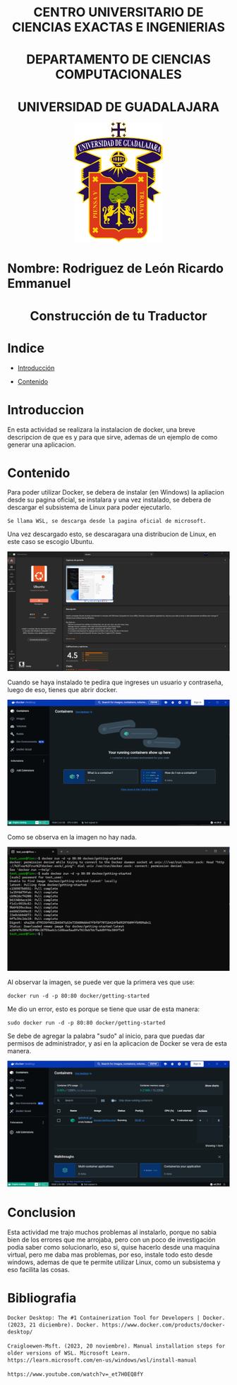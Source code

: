 <h1 align="center"> CENTRO UNIVERSITARIO DE CIENCIAS EXACTAS E INGENIERIAS </h1>
<h1 align="center"> DEPARTAMENTO DE CIENCIAS COMPUTACIONALES </h1>

<h1 align="center"> UNIVERSIDAD DE GUADALAJARA </h1>

<div align="center">
  <img src="Imagenes/Image1.png" alt="Logo UDG" width="200" />
</div>


# Nombre: Rodriguez de León Ricardo Emmanuel

<h1 align="center"> Construcción de tu Traductor </h1>

# Indice

* [Introducción](#introducción)

* [Contenido](#contenido)



# Introduccion
En esta actividad se realizara la instalacion de docker, una breve descripcion de que es y para que sirve, ademas de un ejemplo de como generar una aplicacion.

# Contenido
Para poder utilizar Docker, se debera de instalar (en Windows) la apliacion desde su pagina oficial, se instalara y una vez instalado, se debera de descargar el subsistema de Linux para poder ejecutarlo.

    Se llama WSL, se descarga desde la pagina oficial de microsoft.

Una vez descargado esto, se descaragara una distribucion de Linux, en este caso se escogio Ubuntu.

<img src="Imagenes/Image2.png" />

Cuando se haya instalado te pedira que ingreses un usuario y contraseña, luego de eso, tienes que abrir docker.

<img src="Imagenes/Image3.png" />

Como se observa en la imagen no hay nada.

<img src="Imagenes/Image4.png" />

Al observar la imagen, se puede ver que la primera ves que use:

    docker run -d -p 80:80 docker/getting-started

Me dio un error, esto es porque se tiene que usar de esta manera:

    sudo docker run -d -p 80:80 docker/getting-started

Se debe de agregar la palabra "sudo" al inicio, para que puedas dar permisos de administrador, y asi en la aplicacion de Docker se vera de esta manera.

<img src="Imagenes/Image5.png" />

# Conclusion
Esta actividad me trajo muchos problemas al instalarlo, porque no sabia bien de los errores que me arrojaba, pero con un poco de investigación podia saber como solucionarlo, eso si, quise hacerlo desde una maquina virtual, pero me daba mas problemas, por eso, instale todo esto desde windows, ademas de que te permite utilizar Linux, como un subsistema y eso facilita las cosas.

# Bibliografia
    Docker Desktop: The #1 Containerization Tool for Developers | Docker. (2023, 21 diciembre). Docker. https://www.docker.com/products/docker-desktop/

    Craigloewen-Msft. (2023, 20 noviembre). Manual installation steps for older versions of WSL. Microsoft Learn. https://learn.microsoft.com/en-us/windows/wsl/install-manual

    https://www.youtube.com/watch?v=_et7H0EQ8fY

